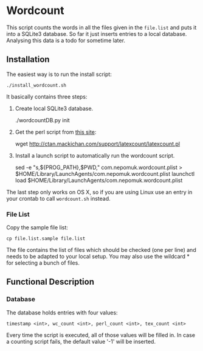# Wordcount

This script counts the words in all the files given in the `file.list` and puts it into a SQLite3 database. So far it just inserts entries to a local database. Analysing this data is a todo for sometime later.


## Installation

The easiest way is to run the install script:

    ./install_wordcount.sh

It basically contains three steps:

  1. Create local SQLite3 database.

        ./wordcountDB.py init

  2. Get the perl script from [this site](http://ctan.mackichan.com/support/latexcount/latexcount.pl):

        wget http://ctan.mackichan.com/support/latexcount/latexcount.pl

  3. Install a launch script to automatically run the wordcount script.

        sed -e "s,\${PROG_PATH},$PWD," com.nepomuk.wordcount.plist > $HOME/Library/LaunchAgents/com.nepomuk.wordcount.plist
        launchctl load $HOME/Library/LaunchAgents/com.nepomuk.wordcount.plist

The last step only works on OS X, so if you are using Linux use an entry in your crontab to call `wordcount.sh` instead.


### File List

Copy the sample file list:

    cp file.list.sample file.list

The file contains the list of files which should be checked (one per line) and needs to be adapted to your local setup. You may also use the wildcard * for selecting a bunch of files.


## Functional Description

### Database

The database holds entries with four values:

    timestamp <int>, wc_count <int>, perl_count <int>, tex_count <int>

Every time the script is executed, all of those values will be filled in. In case a counting script fails, the default value '-1' will be inserted.

